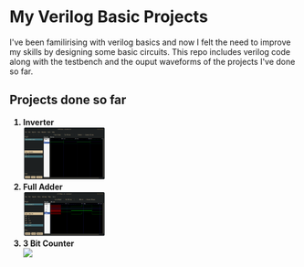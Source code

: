 # My Verilog Basic Projects
I've been familirising with verilog basics and now I felt the need to improve my skills by designing some basic circuits. This repo includes verilog code along with the testbench and the ouput waveforms of the projects I've done so far.

## Projects done so far

<ol> <b>
  <li style="font-weight: bold;">Inverter</li>
  <img src="https://github.com/josf0/learn-verilog/blob/main/inverter/inverter_waveform.png" style="width:30%">
  <li>Full Adder</li>
  <img src="https://github.com/josf0/learn-verilog/blob/main/fulladder/fulladder_waveform.png" style="width:30%">
  <li>3 Bit Counter</li>
  <img src="[https://github.com/josf0/learn-verilog/blob/main/counter_3bit/counter_3bit_waveform.png" style="width:30%">
</b> </ol>

